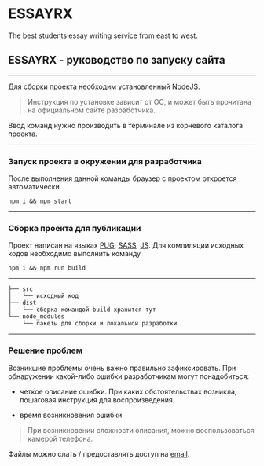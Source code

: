 # ESSAYRX

The best students essay writing service from east to west.

## ESSAYRX - руководство по запуску сайта

----
Для сборки проекта необходим установленный [NodeJS](https://nodejs.org/).

>Инструкция по установке зависит от ОС, и может быть прочитана на официальном сайте разработчика.

Ввод команд нужно производить в терминале из корневого каталога проекта.

----

### Запуск проекта в окружении для разработчика

После выполнения данной команды браузер с проектом откроется автоматически

    npm i && npm start

----

### Сборка проекта для публикации

Проект написан на языках [PUG](https://pugjs.org/), [SASS](https://sass-lang.com/), [JS](https://babeljs.io/). Для компиляции исходных кодов необходимо выполнить команду

    npm i && npm run build

----

    ├── src
    │   └── исходный код
    ├── dist
    │   └── сборка командой build хранится тут
    └── node_modules
        └── пакеты для сборки и локальной разработки

----

### Решение проблем

Возникшие проблемы очень важно правильно зафиксировать. При обнаружении какой-либо ошибки разработчикам могут понадобиться:

- четкое описание ошибки. При каких обстоятельствах возникла, пошаговая инструкция для воспроизведения.

- время возникновения ошибки

>При возникновении сложности описания, можно воспользоваться камерой телефона.

Файлы можно слать / предоставлять доступ на [email](mailto:pavelnesterets82@gmail.com).
